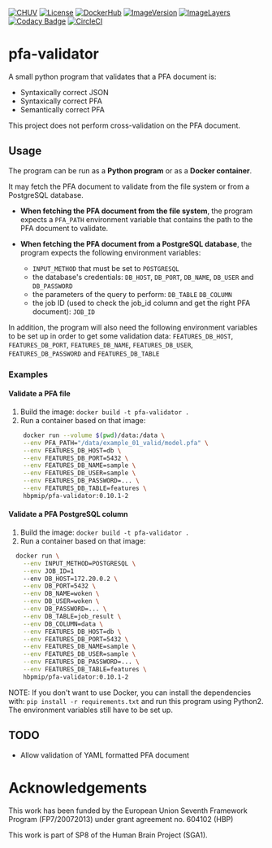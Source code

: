 [![CHUV](https://img.shields.io/badge/CHUV-LREN-AF4C64.svg)](https://www.unil.ch/lren/en/home.html) [![License](https://img.shields.io/badge/license-Apache--2.0-blue.svg)](https://github.com/LREN-CHUV/pfa-validator/blob/master/LICENSE) [![DockerHub](https://img.shields.io/badge/docker-hbpmip%2Fpfa--validator-008bb8.svg)](https://hub.docker.com/r/hbpmip/pfa-validator/) [![ImageVersion](https://images.microbadger.com/badges/version/hbpmip/pfa-validator.svg)](https://hub.docker.com/r/hbpmip/pfa-validator/tags "hbpmip/pfa-validator image tags") [![ImageLayers](https://images.microbadger.com/badges/image/hbpmip/pfa-validator.svg)](https://microbadger.com/#/images/hbpmip/pfa-validator "hbpmip/pfa-validator on microbadger") [![Codacy Badge](https://api.codacy.com/project/badge/Grade/96b3483a2345429fb9fc4918fa7d205b)](https://www.codacy.com/app/hbp-mip/pfa-validator?utm_source=github.com&amp;utm_medium=referral&amp;utm_content=HBPMedical/pfa-validator&amp;utm_campaign=Badge_Grade) [![CircleCI](https://circleci.com/gh/HBPMedical/pfa-validator.svg?style=svg)](https://circleci.com/gh/HBPMedical/pfa-validator)

# pfa-validator

A small python program that validates that a PFA document is:
- Syntaxically correct JSON
- Syntaxically correct PFA
- Semantically correct PFA

This project does not perform cross-validation on the PFA document.

## Usage
The program can be run as a **Python program** or as a **Docker container**.

It may fetch the PFA document to validate from the file system or from a PostgreSQL database.

* **When fetching the PFA document from the file system**, the program expects a `PFA_PATH` environment
variable that contains the path to the PFA document to validate.

* **When fetching the PFA document from a PostgreSQL database**, the program expects the following environment variables:
  * `INPUT_METHOD` that must be set to `POSTGRESQL`
  * the database's credentials: `DB_HOST`, `DB_PORT`, `DB_NAME`, `DB_USER` and `DB_PASSWORD`
  * the parameters of the query to perform: `DB_TABLE` `DB_COLUMN`
  * the job ID (used to check the job_id column and get the right PFA document): `JOB_ID`

In addition, the program will also need the following environment variables to be set up in order to get some
validation data: `FEATURES_DB_HOST`, `FEATURES_DB_PORT`, `FEATURES_DB_NAME`, `FEATURES_DB_USER`, `FEATURES_DB_PASSWORD`
and `FEATURES_DB_TABLE`

### Examples

#### Validate a PFA file
1. Build the image: `docker build -t pfa-validator .`
2. Run a container based on that image:

```sh
    docker run --volume $(pwd)/data:/data \
    --env PFA_PATH="/data/example_01_valid/model.pfa" \
    --env FEATURES_DB_HOST=db \
    --env FEATURES_DB_PORT=5432 \
    --env FEATURES_DB_NAME=sample \
    --env FEATURES_DB_USER=sample \
    --env FEATURES_DB_PASSWORD=... \
    --env FEATURES_DB_TABLE=features \
    hbpmip/pfa-validator:0.10.1-2
```

#### Validate a PFA PostgreSQL column
1. Build the image: `docker build -t pfa-validator .`
2. Run a container based on that image:

```sh
  docker run \
    --env INPUT_METHOD=POSTGRESQL \
    --env JOB_ID=1
    --env DB_HOST=172.20.0.2 \
    --env DB_PORT=5432 \
    --env DB_NAME=woken \
    --env DB_USER=woken \
    --env DB_PASSWORD=... \
    --env DB_TABLE=job_result \
    --env DB_COLUMN=data \
    --env FEATURES_DB_HOST=db \
    --env FEATURES_DB_PORT=5432 \
    --env FEATURES_DB_NAME=sample \
    --env FEATURES_DB_USER=sample \
    --env FEATURES_DB_PASSWORD=... \
    --env FEATURES_DB_TABLE=features \
    hbpmip/pfa-validator:0.10.1-2
```

NOTE: If you don't want to use Docker, you can install the dependencies with: `pip install -r requirements.txt`
and run this program using Python2. The environment variables still have to be set up.

## TODO

* Allow validation of YAML formatted PFA document

# Acknowledgements

This work has been funded by the European Union Seventh Framework Program (FP7/2007­2013) under grant agreement no. 604102 (HBP)

This work is part of SP8 of the Human Brain Project (SGA1).
